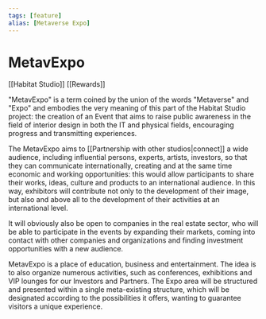 ```yaml
---
tags: [feature]
alias: [Metaverse Expo]
---
```

# MetavExpo
[[Habitat Studio]]
[[Rewards]]

"MetavExpo" is a term coined by the union of the words "Metaverse" and "Expo" and embodies the very meaning of this part of the Habitat Studio project: the creation of an Event that aims to raise public awareness in the field of interior design in both the IT and physical fields,  encouraging progress and transmitting experiences.

The MetavExpo aims to [[Partnership with other studios|connect]] a wide audience, including influential persons, experts, artists, investors, so that they can communicate internationally, creating and at the same time economic and working opportunities: this would allow participants to share their works, ideas, culture and products to an international audience. In this way, exhibitors will contribute not only to the development of their image, but also and above all to the development of their activities at an international level.

It will obviously also be open to companies in the real estate sector, who will be able to participate in the events by expanding their markets, coming into contact with other companies and organizations and finding investment opportunities with a new audience.

MetavExpo is a place of education, business and entertainment.
The idea is to also organize numerous activities, such as conferences, exhibitions and VIP lounges for our Investors and Partners.
The Expo area will be structured and presented within a single meta-existing structure, which will be designated according to the possibilities it offers, wanting to guarantee visitors a unique experience.